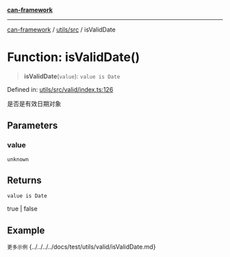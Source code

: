 [**can-framework**](../../../README.md)

***

[can-framework](../../../modules.md) / [utils/src](../README.md) / isValidDate

# Function: isValidDate()

> **isValidDate**(`value`): `value is Date`

Defined in: [utils/src/valid/index.ts:126](https://github.com/acanowl/acanowl-framework/blob/c79152f4a5639ba2e312f011a139bf95a1b76935/packages/utils/src/valid/index.ts#L126)

是否是有效日期对象

## Parameters

### value

`unknown`

## Returns

`value is Date`

true | false

## Example

```更多示例```
{../../../../docs/test/utils/valid/isValidDate.md}

